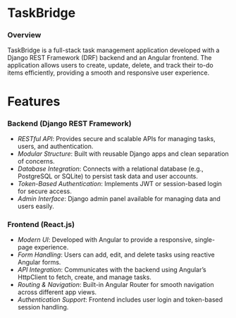 # TaskBridge

### Overview

TaskBridge is a full-stack task management application developed with a Django REST Framework (DRF) backend and an Angular frontend. The application allows users to create, update, delete, and track their to-do items efficiently, providing a smooth and responsive user experience.

# Features
 ### Backend (Django REST Framework)
- *RESTful API*: Provides secure and scalable APIs for managing tasks, users, and authentication.
- *Modular Structure*: Built with reusable Django apps and clean separation of concerns.
- *Database Integration*:  Connects with a relational database (e.g., PostgreSQL or SQLite) to persist task data and user accounts.
- *Token-Based Authentication*: Implements JWT or session-based login for secure access.
- *Admin Interface*: Django admin panel available for managing data and users easily.
 ### Frontend (React.js)
- *Modern UI*: Developed with Angular to provide a responsive, single-page experience.
- *Form Handling*: Users can add, edit, and delete tasks using reactive Angular forms.
- *API Integration*: Communicates with the backend using Angular’s HttpClient to fetch, create, and manage tasks.
- *Routing & Navigation*: Built-in Angular Router for smooth navigation across different app views.
- *Authentication Support*: Frontend includes user login and token-based session handling.

